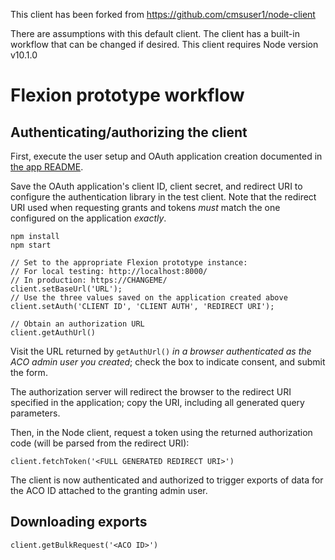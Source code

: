 This client has been forked from https://github.com/cmsuser1/node-client

There are assumptions with this default client. The client has a built-in workflow that can be changed if desired.
This client requires Node version v10.1.0

# Flexion prototype workflow

## Authenticating/authorizing the client

First, execute the user setup and OAuth application creation documented in [the
app README](https://github.com/Flexion-Prototype/cms-beneficiary-api).

Save the OAuth application's client ID, client secret, and redirect URI to
configure the authentication library in the test client. Note that the redirect
URI used when requesting grants and tokens _must_ match the one configured on
the application _exactly_.

```
npm install
npm start

// Set to the appropriate Flexion prototype instance:
// For local testing: http://localhost:8000/
// In production: https://CHANGEME/
client.setBaseUrl('URL');
// Use the three values saved on the application created above
client.setAuth('CLIENT ID', 'CLIENT AUTH', 'REDIRECT URI');

// Obtain an authorization URL
client.getAuthUrl()
```

Visit the URL returned by `getAuthUrl()` *in a browser authenticated as the ACO
admin user you created*; check the box to indicate consent, and submit the form.

The authorization server will redirect the browser to the redirect URI
specified in the application; copy the URI, including all generated query
parameters.

Then, in the Node client, request a token using the returned authorization code
(will be parsed from the redirect URI):

```
client.fetchToken('<FULL GENERATED REDIRECT URI>')
```

The client is now authenticated and authorized to trigger exports of data for
the ACO ID attached to the granting admin user.

## Downloading exports

```
client.getBulkRequest('<ACO ID>')
```
